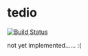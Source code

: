 tedio
=====

[![Build Status](https://travis-ci.org/prnawa/tedio.svg?branch=master)](https://travis-ci.org/prnawa/tedio)

not yet implemented...... :(
